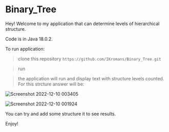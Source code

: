 # Binary_Tree

Hey! Welcome to my application that can determine levels of hierarchical structure.

Code is in Java 18.0.2.

To run application:

> clone this repository `https://github.com/IKromans/Binary_Tree.git`

> run

> the application will run and display text with structure levels counted. For this strcture answer will be:

![Screenshot 2022-12-10 003405](https://user-images.githubusercontent.com/66387211/206806428-f0d209a4-a587-457d-80fc-cc8d12bd85fb.jpg)

![Screenshot 2022-12-10 001924](https://user-images.githubusercontent.com/66387211/206804903-14420f71-d13d-4e87-abb7-5251ec1f6dc3.jpg)

You can try and add some structure it to see results.

Enjoy!
